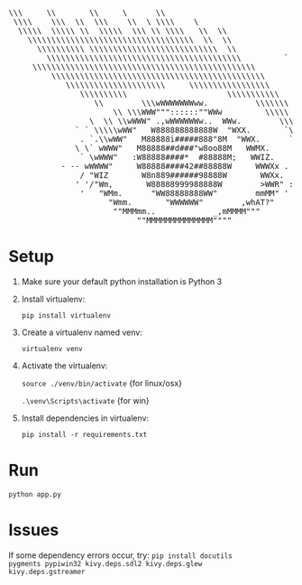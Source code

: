 <pre>
\\\     \\       \\     \      \\
 \\\\    \\\  \\  \\\    \\  \ \\\\    \
  \\\\\  \\\\\ \\  \\\\\  \\\ \\ \\\\   \\  \\
    \\\\\\\\\\\\\\\\\\\\\\\\\\\\\\\\\\\  \\  \\
      \\\\\\\\\\ \\\\\\\\\\\\\\\\\\\\\\\\\\\  \\
        \\\\\\\\\\\\\\\\\\\\\\\\\\\\\\\\\\\\\\\\\         `
     \\\\\\\\\\\\\\\\\\\\\\\\\\\\\\\\\\\\\\\\\\\\\\\
         \\\\\\\\\\\\\\\\\\\\\\\\\\\\\\\\\\\\\\\\\\\\\      \
            \\\\\\\\\\\\\\\\\\\\\     \\\\\\\\\\\\\\\\\      .
               \\\\\\\\\\                     \\\\\\\\\\\
                  \\        \\\wWWWWWWWww.          \\\\\\\    `
                      \\ \\\WWW"""::::::""WWw         \\\\\    ,
                 \  \\ \\wWWW" .,wWWWWWWw..  WWw.        \\\
              ` ` \\\\\wWW"   W888888888888W  "WXX.       `\\
               . `.\\wWW"   M88888i#####888"8M  "WWX.      `\`
              \ \` wWWW"   M88888##d###"w8oo88M   WWMX.     `\
               ` \wWWW"   :W88888####*  #88888M;   WWIZ.     ``
           - -- wWWWW"     W88888####42##88888W     WWWXx .
               / "WIZ       W8n889######98888W       WWXx.
              ' '/"Wm,       W88888999988888W        >WWR" :
               '   "WMm.      "WW88888888WW"        mmMM" '
                     "Wmm.       "WWWWWW"        ,whAT?"
                      ""MMMmm..            _,mMMMM"""
                           ""MMMMMMMMMMMMMM""""
</pre>




# Setup
1. Make sure your default python installation is Python 3

2. Install virtualenv:

	<code>pip install virtualenv</code>

3. Create a virtualenv named venv:

	<code>virtualenv venv</code>

4. Activate the virtualenv:

	<code>source ./venv/bin/activate</code> {for linux/osx}

	<code>.\venv\Scripts\activate</code> {for win}

4. Install dependencies in virtualenv:

	<code>pip install -r requirements.txt</code>

# Run
 <code>python app.py</code>

# Issues
If some dependency errors occur, try:
<code>pip install docutils pygments pypiwin32 kivy.deps.sdl2 kivy.deps.glew kivy.deps.gstreamer</code>